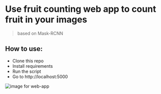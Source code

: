 # Use fruit counting web app to count fruit in your images

> based on Mask-RCNN


## How to use:

- Clone this repo 
- Install requirements
- Run the script
- Go to http://localhost:5000


![image for web-app](https://github.com/HaochenQ/Fruit-Recognition-and-Counting/blob/haochen/web-app/Screen%20Shot%202020-02-13%20at%2012.03.17%20pm.png)


